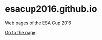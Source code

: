 # esacup2016.github.io
Web pages of the ESA Cup 2016

[Go to the page](http://esacup2016.github.io)
